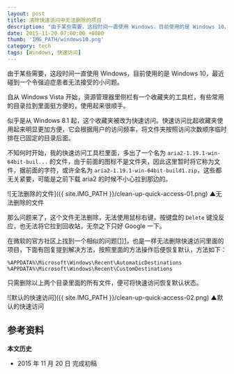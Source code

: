 ```yaml
---
layout: post
title: 清除快速访问中无法删除的项目
description: "由于某些需要，这段时间一直使用 Windows，目前使用的是 Windows 10，最近碰到一个令强迫症患者无法接受的小问题。"
date: 2015-11-20 07:00:00 +0800
thumb: 'IMG_PATH/windows10.png'
category: tech
tags: [Windows, 快速访问]
---
```


由于某些需要，这段时间一直使用 Windows，目前使用的是 Windows 10，最近碰到一个令强迫症患者无法接受的小问题。

自从 Windows Vista 开始，资源管理器里侧栏有一个收藏夹的工具栏，有些常用的目录拉到里面挺方便的，使用起来很顺手。

似乎是从 Windows 8.1 起，这个收藏夹被改为快速访问。快速访问比起收藏夹使用起来明显更加方便，它会根据用户的访问频率，将文件夹按照访问次数顺序临时排在已固定的目录后面。

不知何时开始，我的快速访问工具栏里面，多出了一个名为 `aria2-1.19.1-win-64bit-buil...` 的文件，由于前面的图标不是文件夹，因此这里暂时将它称为文件，据前面的字符，或许全名为 `aria2-1.19.1-win-64bit-build1.zip`，这些都无关紧要，可能是之前下载 aria2 的时候不小心拉到那边的。

![无法删除的文件]({{ site.IMG_PATH }}/clean-up-quick-access-01.png)
&#9650;无法删除的文件

那么问题来了，这个文件无法删除，无法使用鼠标右键，按键盘的 `Delete` 键没反应，也无法将它拉到回收站，无奈之下只好 Google 一下。

在微软的官方社区上找到一个相似的问题[[1]][1]，也是一样无法删除快速访问里面的项目，下面有回复提到解决方法，按照里面的方法操作后便恢复默认，方法如下：

    %APPDATA%\Microsoft\Windows\Recent\AutomaticDestinations
    %APPDATA%\Microsoft\Windows\Recent\CustomDestinations

只需删除以上两个目录里面的所有文件，便可将快速访问恢复默认状态。

![默认的快速访问]({{ site.IMG_PATH }}/clean-up-quick-access-02.png)
&#9650;默认的快速访问

## 参考资料

[1]: http://answers.microsoft.com/zh-hans/windows/forum/windows_10-files/win10/7786725e-09af-4c97-8340-1bee9fb246bd "Win10 快速访问中的&#8220;新建文件夹&#8221;不能取消固定&#65292;也删不掉 - Microsoft Community"

**本文历史**

* 2015 年 11 月 20 日 完成初稿
